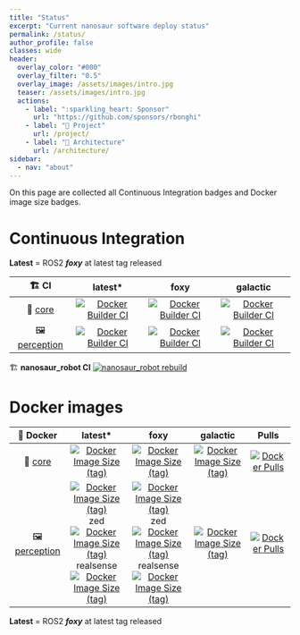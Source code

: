 ```yaml
---
title: "Status"
excerpt: "Current nanosaur software deploy status"
permalink: /status/
author_profile: false
classes: wide
header:
  overlay_color: "#000"
  overlay_filter: "0.5"
  overlay_image: /assets/images/intro.jpg
  teaser: /assets/images/intro.jpg
  actions:
    - label: ":sparkling_heart: Sponsor"
      url: "https://github.com/sponsors/rbonghi"
    - label: "👷 Project"
      url: /project/
    - label: "📐 Architecture"
      url: /architecture/
sidebar:
  - nav: "about"
---
```


On this page are collected all Continuous Integration badges and Docker image size badges.

# Continuous Integration

**Latest** = ROS2 **_foxy_** at latest tag released

| 🏗️ CI            | latest* | foxy | galactic |
|:-------------:|:-------:|:----:|:--------:|
| 🧠 [core](https://github.com/rnanosaur/nanosaur.git) | [![Docker Builder CI](https://github.com/rnanosaur/nanosaur/actions/workflows/docker-image.yml/badge.svg?branch=master)](https://github.com/rnanosaur/nanosaur/actions/workflows/docker-image.yml) | [![Docker Builder CI](https://github.com/rnanosaur/nanosaur/actions/workflows/docker-image.yml/badge.svg?branch=foxy)](https://github.com/rnanosaur/nanosaur/actions/workflows/docker-image.yml) | [![Docker Builder CI](https://github.com/rnanosaur/nanosaur/actions/workflows/docker-image.yml/badge.svg?branch=galactic)](https://github.com/rnanosaur/nanosaur/actions/workflows/docker-image.yml) |
| 🖼️ [perception](https://github.com/rnanosaur/nanosaur_perception.git)   | [![Docker Builder CI](https://github.com/rnanosaur/nanosaur_perception/actions/workflows/docker-build.yml/badge.svg?branch=main)](https://github.com/rnanosaur/nanosaur_perception/actions/workflows/docker-build.yml) | [![Docker Builder CI](https://github.com/rnanosaur/nanosaur_perception/actions/workflows/docker-build.yml/badge.svg?branch=foxy)](https://github.com/rnanosaur/nanosaur_perception/actions/workflows/docker-build.yml) | [![Docker Builder CI](https://github.com/rnanosaur/nanosaur_perception/actions/workflows/docker-build.yml/badge.svg?branch=galactic)](https://github.com/rnanosaur/nanosaur_perception/actions/workflows/docker-build.yml) |

🏗️ **nanosaur_robot CI** [![nanosaur_robot rebuild](https://github.com/rnanosaur/nanosaur_robot/actions/workflows/root-update.yml/badge.svg)](https://github.com/rnanosaur/nanosaur_robot/actions/workflows/root-update.yml)

# Docker images

| 🐳 Docker        | latest* | foxy | galactic | Pulls |
|:-------------:|:-------:|:----:|:--------:|:-----:|
| 🧠 [core](https://github.com/rnanosaur/nanosaur.git) | [![Docker Image Size (tag)](https://img.shields.io/docker/image-size/nanosaur/nanosaur/latest)](https://hub.docker.com/r/nanosaur/nanosaur) | [![Docker Image Size (tag)](https://img.shields.io/docker/image-size/nanosaur/nanosaur/foxy)](https://hub.docker.com/r/nanosaur/nanosaur) | [![Docker Image Size (tag)](https://img.shields.io/docker/image-size/nanosaur/nanosaur/galactic)](https://hub.docker.com/r/nanosaur/nanosaur) | [![Docker Pulls](https://img.shields.io/docker/pulls/nanosaur/nanosaur)](https://hub.docker.com/r/nanosaur/nanosaur) |
| 🖼️ [perception](https://github.com/rnanosaur/nanosaur_perception.git)    |  [![Docker Image Size (tag)](https://img.shields.io/docker/image-size/nanosaur/perception/latest)](https://hub.docker.com/r/nanosaur/perception) <br/> zed <br/> [![Docker Image Size (tag)](https://img.shields.io/docker/image-size/nanosaur/perception/latest-zed)](https://hub.docker.com/r/nanosaur/perception) <br/> realsense <br/> [![Docker Image Size (tag)](https://img.shields.io/docker/image-size/nanosaur/perception/latest-realsense)](https://hub.docker.com/r/nanosaur/perception) | [![Docker Image Size (tag)](https://img.shields.io/docker/image-size/nanosaur/perception/foxy)](https://hub.docker.com/r/nanosaur/perception) <br/> zed <br/> [![Docker Image Size (tag)](https://img.shields.io/docker/image-size/nanosaur/perception/foxy-zed)](https://hub.docker.com/r/nanosaur/perception) <br/> realsense <br/> [![Docker Image Size (tag)](https://img.shields.io/docker/image-size/nanosaur/perception/foxy-realsense)](https://hub.docker.com/r/nanosaur/perception) | [![Docker Image Size (tag)](https://img.shields.io/docker/image-size/nanosaur/perception/galactic)](https://hub.docker.com/r/nanosaur/perception) | [![Docker Pulls](https://img.shields.io/docker/pulls/nanosaur/perception)](https://hub.docker.com/r/nanosaur/perception) |


**Latest** = ROS2 **_foxy_** at latest tag released
